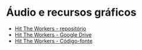 # Áudio e recursos gráficos

- [Hit The Workers - repositório](https://github.com/tiagoboeing/modelagem-jogos-digitais)
- [Hit The Workers - Google Drive]( https://drive.google.com/drive/folders/1e4oRu0aMsd7rD2F1uK66tAjudav7wk7F?usp=sharing)
- [Hit The Workers - Código-fonte](https://drive.google.com/drive/folders/1-6qPeZwUMXaqYeEsnkTBSV5I4K-tU1JV?usp=sharing)

